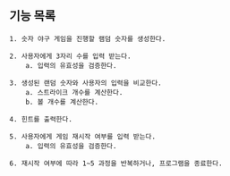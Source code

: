 ## 기능 목록

    1. 숫자 야구 게임을 진행할 램덤 숫자를 생성한다.

    2. 사용자에게 3자리 수를 입력 받는다.
        a. 입력의 유효성을 검증한다.

    3. 생성된 랜덤 숫자와 사용자의 입력을 비교한다.
        a. 스트라이크 개수를 계산한다.
        b. 볼 개수를 계산한다.

    4. 힌트를 출력한다. 

    5. 사용자에게 게임 재시작 여부를 입력 받는다.
        a. 입력의 유효성을 검증한다.

    6. 재시작 여부에 따라 1~5 과정을 반복하거나, 프로그램을 종료한다.